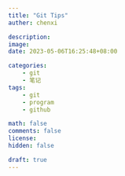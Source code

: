 ```yaml
---
title: "Git Tips"
auther: chenxi

description: 
image: 
date: 2023-05-06T16:25:48+08:00

categories:
    - git
    - 笔记
tags:
    - git
    - program
    - github

math: false
comments: false
license: 
hidden: false

draft: true
---
```


## 
